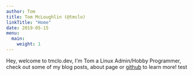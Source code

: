 ```yaml
---
author: Tom
title: Tom McLoughlin (@tmclo)
linkTitle: "Home"
date: 2019-05-15
menu:
  main:
    weight: 1
---
```


Hey, welcome to tmclo.dev, I'm Tom a Linux Admin/Hobby Programmer, check out some of my blog posts, 
about page or [github](https://github.com/tmclo) to learn more! test

